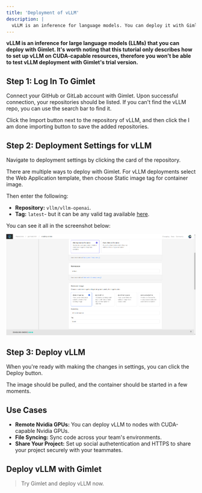 ```yaml
---
title: 'Deployment of vLLM'
description: |
  vLLM is an inference for language models. You can deploy it with Gimlet to the infrastructure of your choice.
---
```


**vLLM is an inference for large language models (LLMs) that you can deploy with Gimlet. It's worth noting that this tutorial only describes how to set up vLLM on CUDA-capable resources, therefore you won't be able to test vLLM deployment with Gimlet's trial version.**

## Step 1: Log In To Gimlet

Connect your GitHub or GitLab account with Gimlet. Upon successful connection, your repositories should be listed. If you can't find the vLLM repo, you can use the search bar to find it.

Click the Import button next to the repository of vLLM, and then click the I am done importing button to save the added repositories.

## Step 2: Deployment Settings for vLLM

Navigate to deployment settings by clicking the card of the repository.

There are multiple ways to deploy with Gimlet. For vLLM deployments select the Web Application template, then choose Static image tag for container image.

Then enter the following:

- **Repository:** `vllm/vllm-openai`.
- **Tag:** `latest`- but it can be any valid tag available [here](https://hub.docker.com/r/vllm/vllm-openai/tags).

You can see it all in the screenshot below:

![Deployment settings for vLLM, an inference for large language models (LLMs).](/src/pages/docs/screenshots/vllm-deployment/vllm-deployment-configuration.png)

## Step 3: Deploy vLLM

When you're ready with making the changes in settings, you can click the Deploy button.

The image should be pulled, and the container should be started in a few moments.

## Use Cases

- **Remote Nvidia GPUs:** You can deploy vLLM to nodes with CUDA-capable Nvidia GPUs.
- **File Syncing:** Sync code across your team's environments.
- **Share Your Project:** Set up social authetentication and HTTPS to share your project securely with your teammates.

## Deploy vLLM with Gimlet

> Try Gimlet and deploy vLLM now.